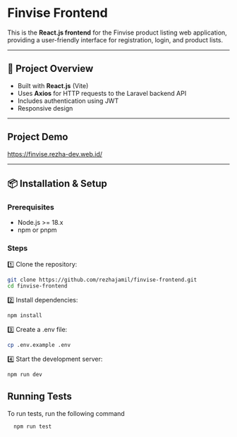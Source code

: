 # Finvise Frontend

This is the **React.js frontend** for the Finvise product listing web application, providing a user-friendly interface for registration, login, and product lists.

---

## 🚀 Project Overview

- Built with **React.js** (Vite)
- Uses **Axios** for HTTP requests to the Laravel backend API
- Includes authentication using JWT
- Responsive design

---

## Project Demo

https://finvise.rezha-dev.web.id/

---

## 📦 Installation & Setup

### Prerequisites

- Node.js >= 18.x
- npm or pnpm

### Steps

1️⃣ Clone the repository:

```bash
git clone https://github.com/rezhajamil/finvise-frontend.git
cd finvise-frontend
```

2️⃣ Install dependencies:

```bash
npm install
```

3️⃣ Create a .env file:

```bash
cp .env.example .env
```

4️⃣ Start the development server:

```bash
npm run dev
```

## Running Tests

To run tests, run the following command

```bash
  npm run test
```
